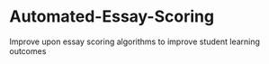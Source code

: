 # Automated-Essay-Scoring
Improve upon essay scoring algorithms to improve student learning outcomes
